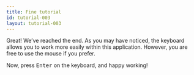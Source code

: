 ```yaml
---
title: Fine tutorial
id: tutorial-003
layout: tutorial-003
---
```

<p class="mb-3">Great! We’ve reached the end. As you may have noticed, the keyboard allows you to work more easily within this application. However, you are free to use the mouse if you prefer.</p>
<p>Now, press <kbd class="inline-flex justify-center items-center px-1.5 bg-gray-200 border border-transparent font-mono text-sm text-gray-800 rounded-md">Enter</kbd> on the keyboard, and happy working!</p>
